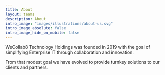 ```yaml
---
title: About
layout: teams
description: About
intro_image: "images/illustrations/about-us.svg"
intro_image_absolute: false
intro_image_hide_on_mobile: false
---
```


WeCollab8 Technology Holdings was founded in 2019 with the goal of simplifying Enterprise IT
through collaboration and innovation. 

From that modest goal we have evolved to provide turnkey solutions to our clients and partners.






